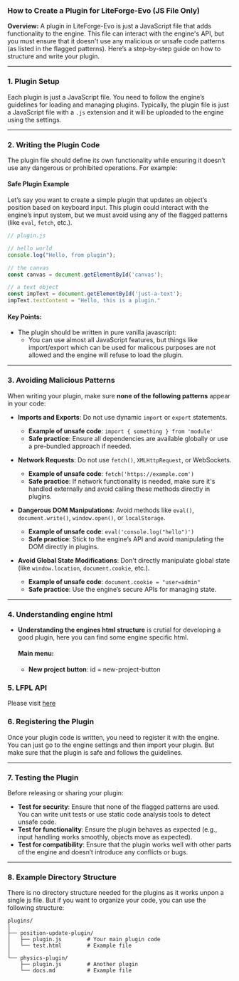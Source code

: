 ### **How to Create a Plugin for LiteForge-Evo (JS File Only)**

**Overview:**
A plugin in LiteForge-Evo is just a JavaScript file that adds functionality to the engine. This file can interact with the engine's API, but you must ensure that it doesn't use any malicious or unsafe code patterns (as listed in the flagged patterns). Here’s a step-by-step guide on how to structure and write your plugin.

---

### **1. Plugin Setup**

Each plugin is just a JavaScript file. You need to follow the engine’s guidelines for loading and managing plugins. Typically, the plugin file is just a JavaScript file with a `.js` extension and it will be uploaded to the engine using the settings.

---

### **2. Writing the Plugin Code**

The plugin file should define its own functionality while ensuring it doesn’t use any dangerous or prohibited operations. For example:

#### **Safe Plugin Example**

Let’s say you want to create a simple plugin that updates an object’s position based on keyboard input. This plugin could interact with the engine’s input system, but we must avoid using any of the flagged patterns (like `eval`, `fetch`, etc.).

```js
// plugin.js

// hello world
console.log("Hello, from plugin");

// the canvas
const canvas = document.getElementById('canvas');

// a text object
const impText = document.getElementById('just-a-text');
impText.textContent = "Hello, this is a plugin."
```

#### **Key Points:**
- The plugin should be written in pure vanilla javascript:
  - You can use almost all JavaScript features, but things like import/export which can be used for malicous purposes are not allowed and the engine will refuse to load the plugin.
---

### **3. Avoiding Malicious Patterns**

When writing your plugin, make sure **none of the following patterns** appear in your code:

- **Imports and Exports**: Do not use dynamic `import` or `export` statements.
  - **Example of unsafe code**: `import { something } from 'module'`
  - **Safe practice**: Ensure all dependencies are available globally or use a pre-bundled approach if needed.
  
- **Network Requests**: Do not use `fetch()`, `XMLHttpRequest`, or WebSockets.
  - **Example of unsafe code**: `fetch('https://example.com')`
  - **Safe practice**: If network functionality is needed, make sure it's handled externally and avoid calling these methods directly in plugins.

- **Dangerous DOM Manipulations**: Avoid methods like `eval()`, `document.write()`, `window.open()`, or `localStorage`.
  - **Example of unsafe code**: `eval('console.log("hello")')`
  - **Safe practice**: Stick to the engine’s API and avoid manipulating the DOM directly in plugins.

- **Avoid Global State Modifications**: Don't directly manipulate global state (like `window.location`, `document.cookie`, etc.).
  - **Example of unsafe code**: `document.cookie = "user=admin"`
  - **Safe practice**: Use the engine’s secure APIs for managing state.

---

### **4. Understanding engine html**
- **Understanding the engines html structure** is crutial for developing a good plugin, here you can find some engine specific html.
  #### **Main menu**:
  - **New project button**: id = new-project-button

### **5. LFPL API**
Please visit [here](https://github.com/Byson94/LiteForge-Evo/blob/main/LFPL.md) 

### **6. Registering the Plugin**

Once your plugin code is written, you need to register it with the engine. You can just go to the engine settings and then import your plugin. But make sure that the plugin is safe and follows the guidelines.

---

### **7. Testing the Plugin**

Before releasing or sharing your plugin:
- **Test for security**: Ensure that none of the flagged patterns are used. You can write unit tests or use static code analysis tools to detect unsafe code.
- **Test for functionality**: Ensure the plugin behaves as expected (e.g., input handling works smoothly, objects move as expected).
- **Test for compatibility**: Ensure that the plugin works well with other parts of the engine and doesn’t introduce any conflicts or bugs.

---

### **8. Example Directory Structure**

There is no directory structure needed for the plugins as it works unpon a single js file. But if you want to organize your code, you can use the following structure:

```
plugins/
│
├── position-update-plugin/
│   ├── plugin.js        # Your main plugin code
│   └── test.html    	 # Example file
│
└── physics-plugin/
    ├── plugin.js        # Another plugin
    └── docs.md          # Example file
```